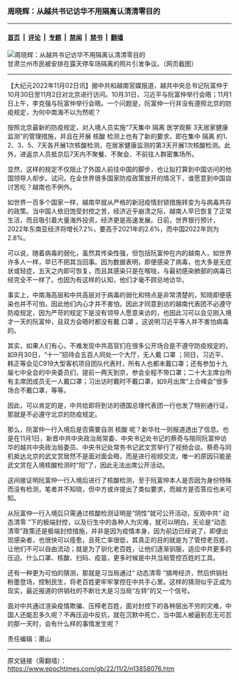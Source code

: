 ### 周晓辉：从越共书记访华不用隔离认清清零目的

---

#### [首页](../../../..?n13858076) &nbsp;|&nbsp; [评论](../../../../../epoch-comment?n13858076) &nbsp;|&nbsp; [专题](../../../../../epoch-special?n13858076) &nbsp;|&nbsp; [禁闻](../../../../../epoch-news?n13858076) &nbsp;|&nbsp; [禁书](../../../../../books?n13858076) &nbsp;|&nbsp; [翻墙](https://github.com/gfw-breaker/nogfw/blob/master/README.md?n13858076)


<div><img alt="周晓辉：从越共书记访华不用隔离认清清零目的" class="attachment-djy_600_400 size-djy_600_400 wp-post-image" src="https://i.epochtimes.com/assets/uploads/2022/10/id13853955-3-600x400.png"/>
<div class="caption">
 甘肃兰州市民被安排在露天停车场隔离的照片引发争议。（网页截图）
</div></div><hr/><div class="post_content" id="artbody" itemprop="articleBody">
 <!-- article content begin -->
 <p>
  【大纪元2022年11月02日讯】据中共和越南官媒报道，越共中央总书记阮富仲于10月30日至11月2日对北京进行访问。10月31日，习近平与阮富仲举行会晤；11月1日上午，李克强与阮富仲举行会晤。一个问题是，阮富仲一行并没有遵照北京的防疫规定，为何中南海不以为然呢？
 </p>
 <p>
  按照北京最新的防疫规定，对入境人员实施“7天集中
  <ok href="https://www.epochtimes.com/gb/tag/%E9%9A%94%E7%A6%BB.html">
   隔离
  </ok>
  医学观察 3天居家健康监测”的管理措施，并且在开展
  <ok href="https://www.epochtimes.com/gb/tag/%E6%A0%B8%E9%85%B8.html">
   核酸
  </ok>
  检测上也有了新的要求，即在集中
  <ok href="https://www.epochtimes.com/gb/tag/%E9%9A%94%E7%A6%BB.html">
   隔离
  </ok>
  的1、2、3、5、7天各开展1次核酸检测，在居家健康监测的第3天开展1次核酸检测。此外，进返京人员抵京后7天内不聚餐、不聚会、不前往人群密集场所。
 </p>
 <p>
  显然，这样的规定不仅阻止了外国人前往中国的脚步，也让拟打算到中国访问的他国领导人却步。试问，在全世界很多国家防疫政策放开的情况下，谁愿意到中国自讨苦吃？越南也不例外。
 </p>
 <p>
  如世界一百多个国家一样，越南早就从严格的新冠疫情封锁措施转变为与病毒共存的政策。当中国人依旧饱受封控之苦，经济近乎崩溃之际，越南人早已恢复了正常生活，而且吸引着大量海外投资，经济更是高速发展。日前，世界银行预计，2022年东南亚经济将增长7.2%，要高于2021年的2.6%，而中国2022年则为2.8%。
 </p>
 <p>
  可以说，随着病毒的弱化，虽然其传染性强，但包括阮富仲在内的越南人，如世界许多人一样，早已不把其当回事。因为数据表明，即便感染了病毒，也大多是无症状或轻症，五天之内即可恢复，而且其感染只是在喉咙，与最初感染肺部的病毒已经完全不一样了。也因为有这样的认知，他们才毫不顾忌地访华。
 </p>
 <p>
  事实上，中南海高层和中共高层对于病毒的弱化和特点是非常清楚的，知晓即便感染也并不可怕，因此他们内心才并不害怕，因此才同意到访的越南代表团不必遵守防疫规定，因为严苛的规定下是没有领导人愿意来访的，也因此习可以会见刚入境才一天的阮富仲，且双方会晤时都没有戴
  <ok href="https://www.epochtimes.com/gb/tag/%E5%8F%A3%E7%BD%A9.html">
   口罩
  </ok>
  。这说明习近平等人并不害怕病毒的。
 </p>
 <p>
  其实，如果人们有心，不难发现中共高官们在很多公开场合是不遵守防疫规定的，如9月30日，“十一”招待会五百人同处一个大厅，无人戴
  <ok href="https://www.epochtimes.com/gb/tag/%E5%8F%A3%E7%BD%A9.html">
   口罩
  </ok>
  ；同日，习近平、韩正等会见C919大型客机项目团队代表时，所有人也都未戴口罩；还有参加十九届七中全会的中央委员们，提前一两天到京，参会全程不带口罩；二十大主席台所有主席团成员无一人戴口罩；习出访时戴时不戴口罩，如9月出席“上合峰会”很多场合不戴口罩，等等。
 </p>
 <p>
  因此，可以肯定的是，中共给即将到访的德国总理代表团一行也发了特别通行证，那就是不必遵守北京的防疫规定。
 </p>
 <p>
  那么，阮富仲一行入境后是否需要自测
  <ok href="https://www.epochtimes.com/gb/tag/%E6%A0%B8%E9%85%B8.html">
   核酸
  </ok>
  呢？新华社一则报道透出了信息。也是在11月1日，新晋中共中央政治局常委、中央书记处书记的蔡奇与陪同阮富仲访华的越共中央政治局委员、中央书记处常务书记武文赏举行了视频会谈。蔡奇与同机抵达北京的武文赏居然不是面对面会晤，而是进行视频交流，唯一的原因只能是武文赏在入境核酸检测时“阳”了，因此无法出席公开活动。
 </p>
 <p>
  这间接证明阮富仲一行入境后进行了核酸检测，至于阮富仲本人是否因为身份特殊而没有检测，笔者并不知晓，但中方或许提出了类似要求，而越方是否答应也未可知。
 </p>
 <p>
  从阮富仲一行入境后只需通过核酸检测证明是“阴性”就可公开活动，反观中共“
  <ok href="https://www.epochtimes.com/gb/tag/%E5%8A%A8%E6%80%81%E6%B8%85%E9%9B%B6.html">
   动态清零
  </ok>
  ”下的极端封控，以及衍生中的各种人为灾难，就可以明白，无论是“动态清零”政策还是极端封控措施，并非是因为疫情本身，因为前边已经说了，即便出现感染者，也很快可以痊愈，且死亡率很低，其真正的目的就是为了管控老百姓，让他们不可以自由流动；就是为了驯化老百姓，让他们逐渐驯服，适应中共更多的压迫。什么口罩、核酸、扫码、疫苗，更多时候是中共当局管控百姓的工具。
 </p>
 <p>
  还有一种更为可怕的猜测，那就是习当局通过“
  <ok href="https://www.epochtimes.com/gb/tag/%E5%8A%A8%E6%80%81%E6%B8%85%E9%9B%B6.html">
   动态清零
  </ok>
  ”搞垮经济，然后供销社粉墨登场，控制民生，将老百姓更牢牢掌控在中共手心里。这样的猜测似乎正成为现实，最近报道的供销社的不断壮大是习当局“左转”的又一个信号。
 </p>
 <p>
  面对中共通过渲染疫情欺骗、压榨老百姓，面对封控下的各种层出不穷的灾难，中国人还能忍多久呢？不再压迫中反抗，就在沉默中死亡，当中国人被逼到忍无可忍的那一天时，会有什么样的事情发生呢？
 </p>
 <p>
  责任编辑：莆山
 </p>
 <!-- article content end -->
 <div id="below_article_ad">
 </div>
</div>


---

原文链接（需翻墙）：https://www.epochtimes.com/gb/22/11/2/n13858076.htm